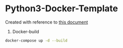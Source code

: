 # Python3-Docker-Template

Created with reference to [this document](https://qiita.com/reflet/items/4b3f91661a54ec70a7dc)

1. Docker-build

```bash
docker-compose up -d --build
```